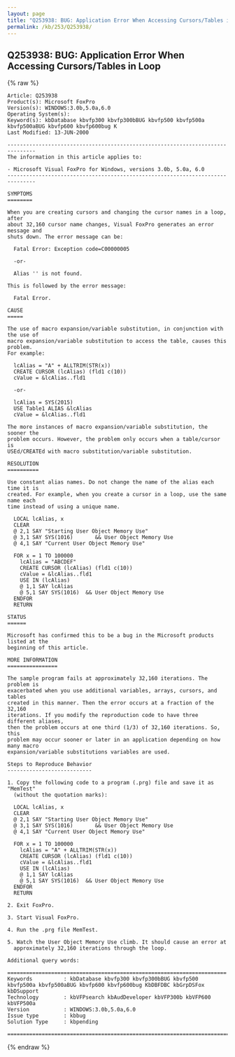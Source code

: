 ```yaml
---
layout: page
title: "Q253938: BUG: Application Error When Accessing Cursors/Tables in Loop"
permalink: /kb/253/Q253938/
---
```


## Q253938: BUG: Application Error When Accessing Cursors/Tables in Loop

{% raw %}

	Article: Q253938
	Product(s): Microsoft FoxPro
	Version(s): WINDOWS:3.0b,5.0a,6.0
	Operating System(s): 
	Keyword(s): kbDatabase kbvfp300 kbvfp300bBUG kbvfp500 kbvfp500a kbvfp500aBUG kbvfp600 kbvfp600bug K
	Last Modified: 13-JUN-2000
	
	-------------------------------------------------------------------------------
	The information in this article applies to:
	
	- Microsoft Visual FoxPro for Windows, versions 3.0b, 5.0a, 6.0 
	-------------------------------------------------------------------------------
	
	SYMPTOMS
	========
	
	When you are creating cursors and changing the cursor names in a loop, after
	about 32,160 cursor name changes, Visual FoxPro generates an error message and
	shuts down. The error message can be:
	
	  Fatal Error: Exception code=C00000005
	
	  -or-
	
	  Alias '' is not found.
	
	This is followed by the error message:
	
	  Fatal Error.
	
	CAUSE
	=====
	
	The use of macro expansion/variable substitution, in conjunction with the use of
	macro expansion/variable substitution to access the table, causes this problem.
	For example:
	
	  lcAlias = "A" + ALLTRIM(STR(x))
	  CREATE CURSOR (lcAlias) (fld1 c(10))
	  cValue = &lcAlias..fld1  
	
	  -or-
	
	  lcAlias = SYS(2015)
	  USE Table1 ALIAS &lcAlias
	  cValue = &lcAlias..fld1
	
	The more instances of macro expansion/variable substitution, the sooner the
	problem occurs. However, the problem only occurs when a table/cursor is
	USEd/CREATEd with macro substitution/variable substitution.
	
	RESOLUTION
	==========
	
	Use constant alias names. Do not change the name of the alias each time it is
	created. For example, when you create a cursor in a loop, use the same name each
	time instead of using a unique name.
	
	  LOCAL lcAlias, x
	  CLEAR
	  @ 2,1 SAY "Starting User Object Memory Use"
	  @ 3,1 SAY SYS(1016)       && User Object Memory Use
	  @ 4,1 SAY "Current User Object Memory Use"
	
	  FOR x = 1 TO 100000
	  	lcAlias = "ABCDEF"
	  	CREATE CURSOR (lcAlias) (fld1 c(10))
	  	cValue = &lcAlias..fld1
	  	USE IN (lcAlias)
	  	@ 1,1 SAY lcAlias
	  	@ 5,1 SAY SYS(1016)  && User Object Memory Use
	  ENDFOR
	  RETURN
	
	STATUS
	======
	
	Microsoft has confirmed this to be a bug in the Microsoft products listed at the
	beginning of this article.
	
	MORE INFORMATION
	================
	
	The sample program fails at approximately 32,160 iterations. The problem is
	exacerbated when you use additional variables, arrays, cursors, and tables
	created in this manner. Then the error occurs at a fraction of the 32,160
	iterations. If you modify the reproduction code to have three different aliases,
	then the problem occurs at one third (1/3) of 32,160 iterations. So, this
	problem may occur sooner or later in an application depending on how many macro
	expansion/variable substitutions variables are used.
	
	Steps to Reproduce Behavior
	---------------------------
	
	1. Copy the following code to a program (.prg) file and save it as "MemTest"
	  (without the quotation marks):
	
	  LOCAL lcAlias, x
	  CLEAR
	  @ 2,1 SAY "Starting User Object Memory Use"
	  @ 3,1 SAY SYS(1016)       && User Object Memory Use
	  @ 4,1 SAY "Current User Object Memory Use"
	
	  FOR x = 1 TO 100000
	  	lcAlias = "A" + ALLTRIM(STR(x))
	  	CREATE CURSOR (lcAlias) (fld1 c(10))
	  	cValue = &lcAlias..fld1
	  	USE IN (lcAlias)
	  	@ 1,1 SAY lcAlias
	  	@ 5,1 SAY SYS(1016)  && User Object Memory Use
	  ENDFOR
	  RETURN
	
	2. Exit FoxPro.
	
	3. Start Visual FoxPro.
	
	4. Run the .prg file MemTest.
	
	5. Watch the User Object Memory Use climb. It should cause an error at
	  approximately 32,160 iterations through the loop.
	
	Additional query words:
	
	======================================================================
	Keywords          : kbDatabase kbvfp300 kbvfp300bBUG kbvfp500 kbvfp500a kbvfp500aBUG kbvfp600 kbvfp600bug KbDBFDBC kbGrpDSFox kbDSupport 
	Technology        : kbVFPsearch kbAudDeveloper kbVFP300b kbVFP600 kbVFP500a
	Version           : WINDOWS:3.0b,5.0a,6.0
	Issue type        : kbbug
	Solution Type     : kbpending
	
	=============================================================================
	

{% endraw %}
